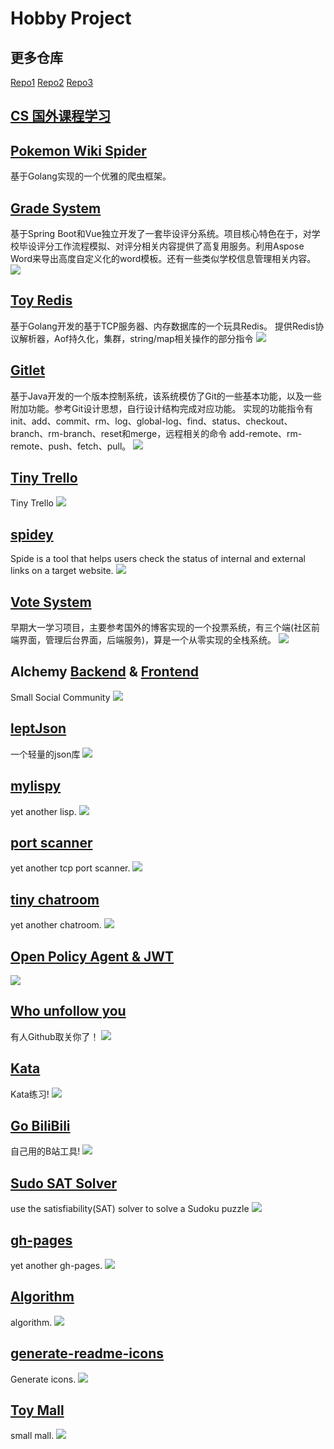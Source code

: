 # Hobby Project

## 更多仓库

[Repo1](https://github.com/XmchxUp?tab=repositories&type=source) [Repo2](https://github.com/orgs/Ysoding/repositories) [Repo3](https://github.com/cs-learning-every-day)

## [CS 国外课程学习](https://xmchxup.github.io/posts/other/cs-course-learn/)


## [Pokemon Wiki Spider](https://github.com/Ysoding/pokemon-wiki-spider)

基于Golang实现的一个优雅的爬虫框架。

## [Grade System](https://github.com/cs-learning-every-day/GradeSystem)

基于Spring Boot和Vue独立开发了一套毕设评分系统。项目核心特色在于，对学校毕设评分工作流程模拟、对评分相关内容提供了高复用服务。利用Aspose Word来导出高度自定义化的word模板。还有一些类似学校信息管理相关内容。 <img src="https://skillicons.dev/icons?i=java,spring,vue,html,css,js">

## [Toy Redis](https://github.com/cs-learning-every-day/learning-project/tree/main/go-redis)

基于Golang开发的基于TCP服务器、内存数据库的一个玩具Redis。 提供Redis协议解析器，Aof持久化，集群，string/map相关操作的部分指令 <img src="https://skillicons.dev/icons?i=go,redis">

## [Gitlet](https://github.com/cs-learning-every-day/cs61b-code-sp21/blob/master/proj2/gitlet-design.md)

基于Java开发的一个版本控制系统，该系统模仿了Git的一些基本功能，以及一些附加功能。参考Git设计思想，自行设计结构完成对应功能。 实现的功能指令有init、add、commit、rm、log、global-log、find、status、checkout、branch、rm-branch、reset和merge，远程相关的命令 add-remote、rm-remote、push、fetch、pull。 <img src="https://skillicons.dev/icons?i=java,git">

## [Tiny Trello](https://github.com/Ysoding/tiny-trello) 

Tiny Trello <img src="https://skillicons.dev/icons?i=html,css,ts,react">

## [spidey](https://github.com/Ysoding/spidey)

Spide is a tool that helps users check the status of internal and external links on a target website. <img src="https://skillicons.dev/icons?i=golang">

## [Vote System](https://github.com/XmchxUp/VoteSystem)

早期大一学习项目，主要参考国外的博客实现的一个投票系统，有三个端(社区前端界面，管理后台界面，后端服务)，算是一个从零实现的全栈系统。 <img src="https://skillicons.dev/icons?i=java,spring,bootstrap,js,html,css,mysql">


## Alchemy [Backend](https://github.com/XmchxUp/alchemy-backend) & [Frontend](https://github.com/XmchxUp/alchemy-frontend)

Small Social Community <img src="https://skillicons.dev/icons?i=java,spring,react,js,html,css">

## [leptJson](https://github.com/XmchxUp/leptJson)

一个轻量的json库 <img src="https://skillicons.dev/icons?i=c">

## [mylispy](https://github.com/XmchxUp/mylispy)

yet another lisp. <img src="https://skillicons.dev/icons?i=c">

## [port scanner](https://github.com/XmchxUp/goPortScanner)

yet another tcp port scanner. <img src="https://skillicons.dev/icons?i=go">

## [tiny chatroom](https://github.com/XmchxUp/goTinyChatroom)

yet another chatroom. <img src="https://skillicons.dev/icons?i=go">

## [Open Policy Agent & JWT](https://github.com/XmchxUp/opa-jwt-example)

<img src="https://skillicons.dev/icons?i=go">

## [Who unfollow you](https://github.com/XmchxUp/who-unfollow-you)

有人Github取关你了！ <img src="https://skillicons.dev/icons?i=go">

## [Kata](https://github.com/XmchxUp/Kata)

Kata练习! <img src="https://skillicons.dev/icons?i=go,cpp,c,java,js,ts,python,rust">

## [Go BiliBili](https://github.com/XmchxUp/goBiliBili)

自己用的B站工具! <img src="https://skillicons.dev/icons?i=go">

## [Sudo SAT Solver](https://github.com/XmchxUp/goSudoku)

use the satisfiability(SAT) solver to solve a Sudoku puzzle <img src="https://skillicons.dev/icons?i=go,html,css">

## [gh-pages](https://github.com/XmchxUp/go_gh_page_tool)

yet another gh-pages. <img src="https://skillicons.dev/icons?i=go">

## [Algorithm](https://github.com/XmchxUp/algorithm)

algorithm. <img src="https://skillicons.dev/icons?i=go,cpp,c,java,python">

## [generate-readme-icons](https://github.com/XmchxUp/generate-readme-icons)

Generate icons. <img src="https://skillicons.dev/icons?i=python">

## [Toy Mall](https://github.com/XmchxUp/ToyMall)

small mall. <img src="https://skillicons.dev/icons?i=go,mysql,redis">
